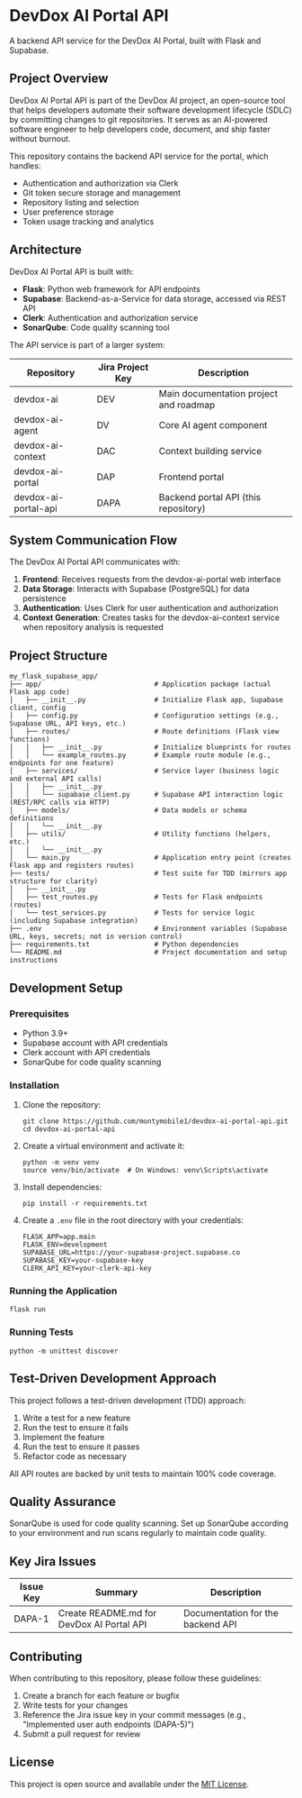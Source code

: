 # DevDox AI Portal API

A backend API service for the DevDox AI Portal, built with Flask and Supabase.

## Project Overview

DevDox AI Portal API is part of the DevDox AI project, an open-source tool that helps developers automate their software development lifecycle (SDLC) by committing changes to git repositories. It serves as an AI-powered software engineer to help developers code, document, and ship faster without burnout.

This repository contains the backend API service for the portal, which handles:
- Authentication and authorization via Clerk
- Git token secure storage and management
- Repository listing and selection
- User preference storage
- Token usage tracking and analytics

## Architecture

DevDox AI Portal API is built with:
- **Flask**: Python web framework for API endpoints
- **Supabase**: Backend-as-a-Service for data storage, accessed via REST API
- **Clerk**: Authentication and authorization service
- **SonarQube**: Code quality scanning tool

The API service is part of a larger system:

| Repository | Jira Project Key | Description |
|------------|------------------|-------------|
| devdox-ai | DEV | Main documentation project and roadmap |
| devdox-ai-agent | DV | Core AI agent component |
| devdox-ai-context | DAC | Context building service |
| devdox-ai-portal | DAP | Frontend portal |
| devdox-ai-portal-api | DAPA | Backend portal API (this repository) |

## System Communication Flow

The DevDox AI Portal API communicates with:
1. **Frontend**: Receives requests from the devdox-ai-portal web interface
2. **Data Storage**: Interacts with Supabase (PostgreSQL) for data persistence
3. **Authentication**: Uses Clerk for user authentication and authorization
4. **Context Generation**: Creates tasks for the devdox-ai-context service when repository analysis is requested

## Project Structure

```
my_flask_supabase_app/
├── app/                            # Application package (actual Flask app code)
│   ├── __init__.py                 # Initialize Flask app, Supabase client, config
│   ├── config.py                   # Configuration settings (e.g., Supabase URL, API keys, etc.)
│   ├── routes/                     # Route definitions (Flask view functions)
│   │   ├── __init__.py             # Initialize blueprints for routes
│   │   └── example_routes.py       # Example route module (e.g., endpoints for one feature)
│   ├── services/                   # Service layer (business logic and external API calls)
│   │   ├── __init__.py
│   │   └── supabase_client.py      # Supabase API interaction logic (REST/RPC calls via HTTP)
│   ├── models/                     # Data models or schema definitions
│   │   └── __init__.py
│   ├── utils/                      # Utility functions (helpers, etc.)
│   │   └── __init__.py
│   └── main.py                     # Application entry point (creates Flask app and registers routes)
├── tests/                          # Test suite for TDD (mirrors app structure for clarity)
│   ├── __init__.py
│   ├── test_routes.py              # Tests for Flask endpoints (routes)
│   └── test_services.py            # Tests for service logic (including Supabase integration)
├── .env                            # Environment variables (Supabase URL, keys, secrets; not in version control)
├── requirements.txt                # Python dependencies
└── README.md                       # Project documentation and setup instructions
```

## Development Setup

### Prerequisites

- Python 3.9+
- Supabase account with API credentials
- Clerk account with API credentials
- SonarQube for code quality scanning

### Installation

1. Clone the repository:
   ```
   git clone https://github.com/montymobile1/devdox-ai-portal-api.git
   cd devdox-ai-portal-api
   ```

2. Create a virtual environment and activate it:
   ```
   python -m venv venv
   source venv/bin/activate  # On Windows: venv\Scripts\activate
   ```

3. Install dependencies:
   ```
   pip install -r requirements.txt
   ```

4. Create a `.env` file in the root directory with your credentials:
   ```
   FLASK_APP=app.main
   FLASK_ENV=development
   SUPABASE_URL=https://your-supabase-project.supabase.co
   SUPABASE_KEY=your-supabase-key
   CLERK_API_KEY=your-clerk-api-key
   ```

### Running the Application

```
flask run
```

### Running Tests

```
python -m unittest discover
```

## Test-Driven Development Approach

This project follows a test-driven development (TDD) approach:
1. Write a test for a new feature
2. Run the test to ensure it fails
3. Implement the feature
4. Run the test to ensure it passes
5. Refactor code as necessary

All API routes are backed by unit tests to maintain 100% code coverage.

## Quality Assurance

SonarQube is used for code quality scanning. Set up SonarQube according to your environment and run scans regularly to maintain code quality.

## Key Jira Issues

| Issue Key | Summary | Description |
|-----------|---------|-------------|
| DAPA-1 | Create README.md for DevDox AI Portal API | Documentation for the backend API |

## Contributing

When contributing to this repository, please follow these guidelines:
1. Create a branch for each feature or bugfix
2. Write tests for your changes
3. Reference the Jira issue key in your commit messages (e.g., "Implemented user auth endpoints (DAPA-5)")
4. Submit a pull request for review

## License

This project is open source and available under the [MIT License](LICENSE).
